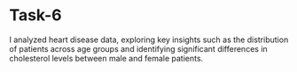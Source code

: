 # Task-6
I analyzed heart disease data, exploring key insights such as the distribution of patients across age groups and identifying significant differences in cholesterol levels between male and female patients.
